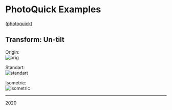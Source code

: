 # PhotoQuick Examples

([photoquick](https://github.com/ImageProcessing-ElectronicPublications/photoquick))

## Transform: Un-tilt

Origin:  
![orig](./page0002.png)

Standart:  
![standart](./page0002.un-tilt.png)

Isometric:  
![isometric](./page0002.un-tilt.isometric.png)

----

2020
